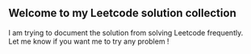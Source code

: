 ## Welcome to my Leetcode solution collection

I am trying to document the solution from solving Leetcode frequently. <br>
Let me know if you want me to try any problem !